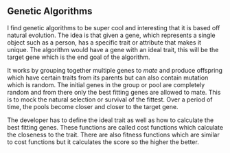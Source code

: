 ## Genetic Algorithms

I find genetic algorithms to be super cool and interesting that it is based off natural evolution. The idea is that given a gene, which represents a single object such as a person, has a specific trait or attribute that makes it unique. The algorithm would have a gene with an ideal trait, this will be the target gene which is the end goal of the algorithm. 

It works by grouping together multiple genes to *mate* and produce offspring which have certain traits from its parents but can also contain mutation which is random. The initial genes in the group or pool are completely random and from there only the best fitting genes are allowed to mate. This is to mock the natural selection or survival of the fittest. Over a period of time, the pools become closer and closer to the target gene.

The developer has to define the ideal trait as well as how to calculate the best fitting genes. These functions are called cost functions which calculate the closeness to the trait. There are also fitness functions which are similar to cost functions but it calculates the score so the higher the better.
